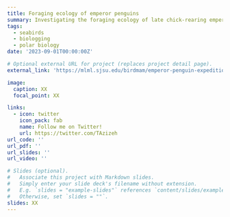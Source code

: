 ```yaml
---
title: Foraging ecology of emperor penguins
summary: Investigating the foraging ecology of late chick-rearing emperor penguins in the Ross Sea, Antarctica.
tags:
  - seabirds
  - biologging
  - polar biology
date: '2023-09-01T00:00:00Z'

# Optional external URL for project (replaces project detail page).
external_link: 'https://mlml.sjsu.edu/birdmam/emperor-penguin-expedition-2022-season/'

image:
  caption: XX
  focal_point: XX

links:
  - icon: twitter
    icon_pack: fab
    name: Follow me on Twitter!
    url: https://twitter.com/TAzizeh
url_code: ''
url_pdf: ''
url_slides: ''
url_video: ''

# Slides (optional).
#   Associate this project with Markdown slides.
#   Simply enter your slide deck's filename without extension.
#   E.g. `slides = "example-slides"` references `content/slides/example-slides.md`.
#   Otherwise, set `slides = ""`.
slides: XX
---
```

